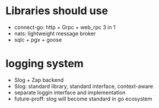 # Libraries should use

- connect-go: http + Grpc + web_rpc 3 in 1
- nats: lightweight message broker
- sqlc + pgx + goose

# logging system

- Slog + Zap backend
- Slog: standard library, standard interface, context-aware
- separate loggin interface and implementation
- future-proff: slog will become standard in go ecosystem
